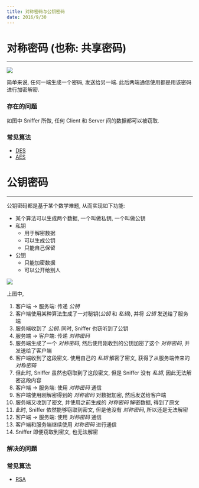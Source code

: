 ```yaml
---
title: 对称密码与公钥密码
date: 2016/9/30
---
```


# 对称密码 (也称: 共享密码)
---
![](/images/cryptology/symmetric.png)

简单来说, 任何一端生成一个密码, 发送给另一端. 此后两端通信使用都是用该密码进行加密解密.

### 存在的问题
如图中 Sniffer 所做, 任何 Client 和 Server 间的数据都可以被窃取.


### 常见算法
* [DES](https://en.wikipedia.org/wiki/Triple_DES)
* [AES](https://en.wikipedia.org/wiki/Advanced_Encryption_Standard)


# 公钥密码
---
公钥密码都是基于某个数学难题, 从而实现如下功能:
* 某个算法可以生成两个数据, 一个叫做私钥, 一个叫做公钥
* 私钥
  - 用于解密数据
  - 可以生成公钥
  - 只能自己保留
* 公钥
  - 只能加密数据
  - 可以公开给别人

![](/images/cryptology/public_key.png)

上图中,

1. 客户端 -> 服务端: 传递 _公钥_
  1. 客户端使用某种算法生成了一对秘钥(_公钥_ 和 _私钥_), 并将 _公钥_ 发送给了服务端
  2. 服务端收到了 _公钥_. 同时, Sniffer 也窃听到了公钥  
2. 服务端 -> 客户端: 传递 _对称密码_
  1. 服务端生成了一个 _对称密码_, 然后使用刚收到的公钥加密了这个 _对称密码_, 并发送给了客户端
  2. 客户端收到了这段密文. 使用自己的 _私钥_ 解密了密文, 获得了从服务端传来的 _对称密码_
  3. 但此时, Sniffer 虽然也窃取到了这段密文, 但是 Sniffer 没有 _私钥_, 因此无法解密这段内容  
3. 客户端 -> 服务端: 使用 _对称密码_ 通信
  1. 客户端使用刚解密得到的 _对称密码_ 对数据加密, 然后发送给客户端
  2. 服务端又收到了密文, 并使用之前生成的 _对称密码_ 解密数据, 得到了原文
  3. 此时, Sniffer 依然能够窃取到密文, 但是他没有 _对称密码_, 所以还是无法解密
4. 客户端 -> 服务端: 使用 _对称密码_ 通信
  1. 客户端和服务端继续使用 _对称密码_ 进行通信
  2. Sniffer 即便窃取到密文, 也无法解密

### 解决的问题

### 常见算法
* [RSA](https://en.wikipedia.org/wiki/RSA_\(cryptosystem\))
